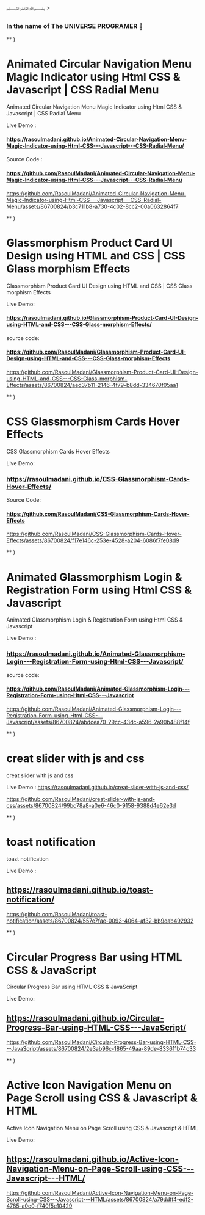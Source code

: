 ﷽ >

### In the name of The UNIVERSE PROGRAMER 👋

** )
# Animated Circular Navigation Menu Magic Indicator using Html CSS & Javascript | CSS Radial Menu
 Animated Circular Navigation Menu Magic Indicator using Html CSS & Javascript | CSS Radial Menu

Live Demo : 
#### https://rasoulmadani.github.io/Animated-Circular-Navigation-Menu-Magic-Indicator-using-Html-CSS---Javascript---CSS-Radial-Menu/

Source Code :
#### https://github.com/RasoulMadani/Animated-Circular-Navigation-Menu-Magic-Indicator-using-Html-CSS---Javascript---CSS-Radial-Menu

https://github.com/RasoulMadani/Animated-Circular-Navigation-Menu-Magic-Indicator-using-Html-CSS---Javascript---CSS-Radial-Menu/assets/86700824/b3c711b8-a730-4c02-8cc2-00a0632864f7



** )
# Glassmorphism Product Card UI Design using HTML and CSS | CSS Glass morphism Effects
 Glassmorphism Product Card UI Design using HTML and CSS | CSS Glass morphism Effects

Live Demo:
#### https://rasoulmadani.github.io/Glassmorphism-Product-Card-UI-Design-using-HTML-and-CSS---CSS-Glass-morphism-Effects/

source code:
#### https://github.com/RasoulMadani/Glassmorphism-Product-Card-UI-Design-using-HTML-and-CSS---CSS-Glass-morphism-Effects


https://github.com/RasoulMadani/Glassmorphism-Product-Card-UI-Design-using-HTML-and-CSS---CSS-Glass-morphism-Effects/assets/86700824/aed37b11-2146-4f79-b8dd-334670f05aa1



** ) 
# CSS Glassmorphism Cards Hover Effects
 CSS Glassmorphism Cards Hover Effects

Live Demo: 
### https://rasoulmadani.github.io/CSS-Glassmorphism-Cards-Hover-Effects/


Source Code:
#### https://github.com/RasoulMadani/CSS-Glassmorphism-Cards-Hover-Effects


https://github.com/RasoulMadani/CSS-Glassmorphism-Cards-Hover-Effects/assets/86700824/f17e146c-253e-4528-a204-6086f7fe08d9



** )
# Animated Glassmorphism Login & Registration Form using Html CSS & Javascript
 Animated Glassmorphism Login & Registration Form using Html CSS & Javascript

Live Demo :

### https://rasoulmadani.github.io/Animated-Glassmorphism-Login---Registration-Form-using-Html-CSS---Javascript/
source code:
#### https://github.com/RasoulMadani/Animated-Glassmorphism-Login---Registration-Form-using-Html-CSS---Javascript
https://github.com/RasoulMadani/Animated-Glassmorphism-Login---Registration-Form-using-Html-CSS---Javascript/assets/86700824/abdcea70-29cc-43dc-a596-2a90b488f14f


** )
# creat slider with js and css
 creat slider with js and css

Live Demo : 
https://rasoulmadani.github.io/creat-slider-with-js-and-css/



https://github.com/RasoulMadani/creat-slider-with-js-and-css/assets/86700824/99bc78a8-a0e6-46c0-9158-9388d4e62e3d


** )
# toast notification
 toast notification

Live Demo : 
## https://rasoulmadani.github.io/toast-notification/


https://github.com/RasoulMadani/toast-notification/assets/86700824/557e7fae-0093-4064-af32-bb9dab492932


** )
# Circular Progress Bar using HTML CSS & JavaScript
 Circular Progress Bar using HTML CSS & JavaScript

Live Demo:
 ## https://rasoulmadani.github.io/Circular-Progress-Bar-using-HTML-CSS---JavaScript/


https://github.com/RasoulMadani/Circular-Progress-Bar-using-HTML-CSS---JavaScript/assets/86700824/2e3ab96c-1865-49aa-89de-833611b74c33


 
** ) 
# Active Icon Navigation Menu on Page Scroll using CSS & Javascript & HTML
 Active Icon Navigation Menu on Page Scroll using CSS & Javascript & HTML

 
Live Demo: 
 ## https://rasoulmadani.github.io/Active-Icon-Navigation-Menu-on-Page-Scroll-using-CSS---Javascript---HTML/ 

https://github.com/RasoulMadani/Active-Icon-Navigation-Menu-on-Page-Scroll-using-CSS---Javascript---HTML/assets/86700824/a79ddff4-edf2-4785-a0e0-f740f5e10429
